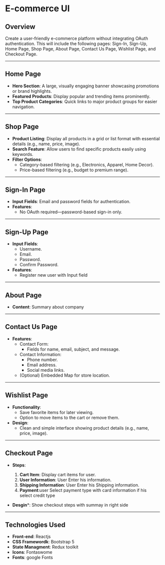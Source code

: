 # E-commerce UI

## **Overview**
Create a user-friendly e-commerce platform without integrating OAuth authentication. This will include the following pages: Sign-In, Sign-Up, Home Page, Shop Page, About Page, Contact Us Page, Wishlist Page, and Checkout Page.

---

## **Home Page**
- **Hero Section**: A large, visually engaging banner showcasing promotions or brand highlights.
- **Featured Products**: Display popular and trending items prominently.
- **Top Product Categories**: Quick links to major product groups for easier navigation.

---

## **Shop Page**
- **Product Listing**: Display all products in a grid or list format with essential details (e.g., name, price, image).
- **Search Feature**: Allow users to find specific products easily using keywords.
- **Filter Options**:
  - Category-based filtering (e.g., Electronics, Apparel, Home Decor).
  - Price-based filtering (e.g., budget to premium range).

---

## **Sign-In Page**
- **Input Fields**: Email and password fields for authentication.
- **Features**:
  - No OAuth required—password-based sign-in only.

---

## **Sign-Up Page**
- **Input Fields**:
  - Username.
  - Email.
  - Password.
  - Confirm Password.
- **Features**:
  - Register new user with Input field

---

## **About Page**
- **Content**:
    Summary about company
---

## **Contact Us Page**
- **Features**:
  - Contact Form:
    - Fields for name, email, subject, and message.
  - Contact Information:
    - Phone number.
    - Email address.
    - Social media links.
  - (Optional) Embedded Map for store location.

---

## **Wishlist Page**
- **Functionality**:
  - Save favorite items for later viewing.
  - Option to move items to the cart or remove them.
- **Design**:
  - Clean and simple interface showing product details (e.g., name, price, image).


---

## **Checkout Page**
- **Steps**:
  1. **Cart Item**: Display cart items for user.
  2. **User Information**: User Enter his information.
  3. **Shipping Information**: User Enter his Shipping information.
  4. **Payment**:user Select payment type with card information if his select credit type
     
- **Desgin***:
    Show checkout steps with summay in right side 

---

## Technologies Used
- **Front-end**: Reactjs
- **CSS Framewordk**: Bootstrap 5
- **State Managment**: Redux toolkit
- **Icons**: Fontaswome
- **Fonts**: google Fonts

